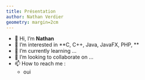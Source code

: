 ```yaml
---
title: Présentation
author: Nathan Verdier
geometry: margin=2cm
---
```


- 👋 Hi, I’m **Nathan**
- 👀 I’m interested in **C, C++, Java, JavaFX, PHP, **
- 🌱 I’m currently learning ...
- 💞️ I’m looking to collaborate on ...
- 📫 How to reach me :
  - oui

